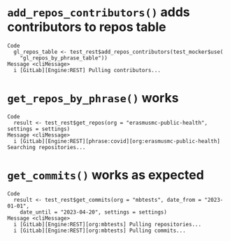 # `add_repos_contributors()` adds contributors to repos table

    Code
      gl_repos_table <- test_rest$add_repos_contributors(test_mocker$use(
        "gl_repos_by_phrase_table"))
    Message <cliMessage>
      i [GitLab][Engine:REST] Pulling contributors...

# `get_repos_by_phrase()` works

    Code
      result <- test_rest$get_repos(org = "erasmusmc-public-health", settings = settings)
    Message <cliMessage>
      i [GitLab][Engine:REST][phrase:covid][org:erasmusmc-public-health] Searching repositories...

# `get_commits()` works as expected

    Code
      result <- test_rest$get_commits(org = "mbtests", date_from = "2023-01-01",
        date_until = "2023-04-20", settings = settings)
    Message <cliMessage>
      i [GitLab][Engine:REST][org:mbtests] Pulling repositories...
      i [GitLab][Engine:REST][org:mbtests] Pulling commits...

